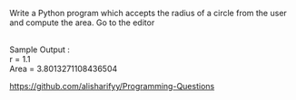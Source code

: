  Write a Python program which accepts the radius of a circle from the user and compute the area. Go to the editor

 
 <br>
Sample Output :
<br>
r = 1.1
<br>
Area = 3.8013271108436504


https://github.com/alisharifyy/Programming-Questions
